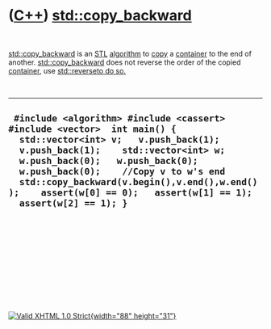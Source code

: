 



 

 

 

 

 

([C++](Cpp.htm)) [std::copy\_backward](CppCopy_backward.htm)
============================================================

 

[std::copy\_backward](CppCopy_backward.htm) is an [STL](CppStl.htm)
[algorithm](CppAlgorithm.htm) to [copy](CppCopy.htm) a
[container](CppContainer.htm) to the end of another.
[std::copy\_backward](CppCopy_backward.htm) does not reverse the order
of the copied [container](CppContainer.htm), use
[std::reverse](CppReverse.htm)[to do so.]()

 

  -------------------------------------------------------------------------------------------------------------------------------------------------------------------------------------------------------------------------------------------------------------------------------------------------------------------------------------------------------------
  ` #include <algorithm> #include <cassert> #include <vector>  int main() {   std::vector<int> v;   v.push_back(1);   v.push_back(1);    std::vector<int> w;   w.push_back(0);   w.push_back(0);   w.push_back(0);    //Copy v to w's end   std::copy_backward(v.begin(),v.end(),w.end());    assert(w[0] == 0);   assert(w[1] == 1);   assert(w[2] == 1); }`
  -------------------------------------------------------------------------------------------------------------------------------------------------------------------------------------------------------------------------------------------------------------------------------------------------------------------------------------------------------------

 

 

 

 

 





 

[![Valid XHTML 1.0 Strict](valid-xhtml10.png){width="88"
height="31"}](http://validator.w3.org/check?uri=referer)
